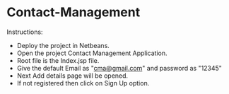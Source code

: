 # Contact-Management
Instructions:

* Deploy the project in Netbeans.
* Open the project Contact Management Application.
* Root file is the Index.jsp file.
* Give the default Email as "cma@gmail.com" and password as "12345"
* Next Add details page will be opened.
* If not registered then click on Sign Up option. 
